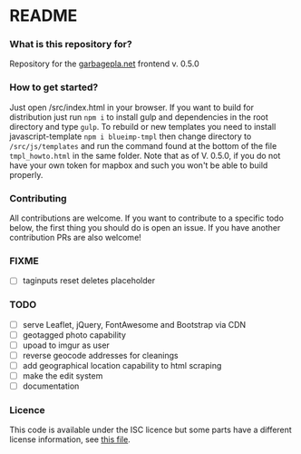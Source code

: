 # README #

### What is this repository for?
Repository for the [garbagepla.net](https://garbagepla.net) frontend v. 0.5.0

### How to get started?
Just open /src/index.html in your browser. If you want to build for distribution just run `npm i` to install gulp and dependencies in the root directory and type `gulp`.
To rebuild or new templates you need to install javascript-template `npm i blueimp-tmpl` then change directory to `/src/js/templates` and run the command found at the bottom of the file `tmpl_howto.html` in the same folder.
Note that as of V. 0.5.0, if you do not have your own token for mapbox and such you won't be able to build properly.

### Contributing
All contributions are welcome. If you want to contribute to a specific todo below, the first thing you should do is open an issue. If you have another contribution PRs are also welcome!

### FIXME
- [ ] taginputs reset deletes placeholder

### TODO
- [ ] serve Leaflet, jQuery, FontAwesome and Bootstrap via CDN
- [ ] geotagged photo capability
- [ ] upoad to imgur as user
- [ ] reverse geocode addresses for cleanings
- [ ] add geographical location capability to html scraping
- [ ] make the edit system
- [ ] documentation

### Licence
This code is available under the ISC licence but some parts have a different license information, see [this file](https://github.com/garbageplanet/web-ui/blob/dev/license.md).